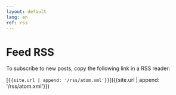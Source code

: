 ```yaml
---
layout: default
lang: en
ref: rss
---
```

# Feed RSS

To subscribe to new posts, copy the following link in a RSS reader:

[`{{site.url | append: '/rss/atom.xml'}}`]({{site.url | append: '/rss/atom.xml'}})